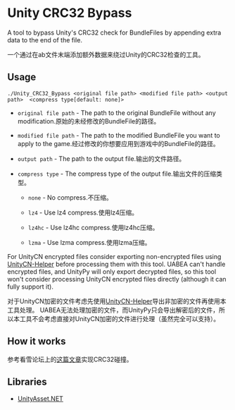 # Unity CRC32 Bypass

A tool to bypass Unity's CRC32 check for BundleFiles by appending extra data to the end of the file.

一个通过在ab文件末端添加额外数据来绕过Unity的CRC32检查的工具。

## Usage

```shell
./Unity_CRC32_Bypass <original file path> <modified file path> <output path>  <compress type[default: none]>
```
- `original file path` - The path to the original BundleFile without any modification.原始的未经修改的BundleFile的路径。

- `modified file path` - The path to the modified BundleFile you want to apply to the game.经过修改的你想要应用到游戏中的BundleFile的路径。

- `output path` - The path to the output file.输出的文件路径。

- `compress type` - The compress type of the output file.输出文件的压缩类型。

    - `none` - No compress.不压缩。

    - `lz4` - Use lz4 compress.使用lz4压缩。

    - `lz4hc` - Use lz4hc compress.使用lz4hc压缩。

    - `lzma` - Use lzma compress.使用lzma压缩。

For UnityCN encrypted files consider exporting non-encrypted files using [UnityCN-Helper](https://github.com/AXiX-official/UnityCN-Helper) before processing them with this tool.
UABEA can't handle encrypted files, and UnityPy will only export decrypted files, so this tool won't consider processing UnityCN encrypted files directly (although it can fully support it).

对于UnityCN加密的文件考虑先使用[UnityCN-Helper](https://github.com/AXiX-official/UnityCN-Helper)导出非加密的文件再使用本工具处理。
UABEA无法处理加密的文件，而UnityPy只会导出解密后的文件，所以本工具不会考虑直接对UnityCN加密的文件进行处理（虽然完全可以支持）。

## How it works

参考看雪论坛上的[这篇文章](https://bbs.kanxue.com/thread-8699.htm)实现CRC32碰撞。

## Libraries

- [UnityAsset.NET](https://github.com/AXiX-official/UnityAsset.NET)

